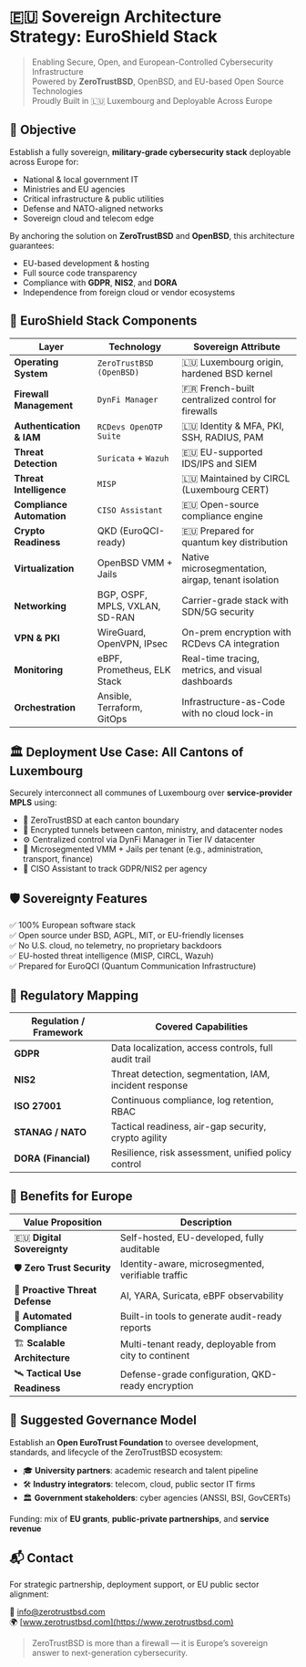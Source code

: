# 🇪🇺 Sovereign Architecture Strategy: EuroShield Stack

> Enabling Secure, Open, and European-Controlled Cybersecurity Infrastructure  
> Powered by **ZeroTrustBSD**, OpenBSD, and EU-based Open Source Technologies  
> Proudly Built in 🇱🇺 Luxembourg and Deployable Across Europe

## 🎯 Objective

Establish a fully sovereign, **military-grade cybersecurity stack** deployable across Europe for:
- National & local government IT
- Ministries and EU agencies
- Critical infrastructure & public utilities
- Defense and NATO-aligned networks
- Sovereign cloud and telecom edge

By anchoring the solution on **ZeroTrustBSD** and **OpenBSD**, this architecture guarantees:
- EU-based development & hosting
- Full source code transparency
- Compliance with **GDPR**, **NIS2**, and **DORA**
- Independence from foreign cloud or vendor ecosystems

## 🧩 EuroShield Stack Components

| Layer                       | Technology                      | Sovereign Attribute                                 |
|----------------------------|----------------------------------|-----------------------------------------------------|
| **Operating System**       | `ZeroTrustBSD (OpenBSD)`        | 🇱🇺 Luxembourg origin, hardened BSD kernel            |
| **Firewall Management**    | `DynFi Manager`                 | 🇫🇷 French-built centralized control for firewalls    |
| **Authentication & IAM**   | `RCDevs OpenOTP Suite`          | 🇱🇺 Identity & MFA, PKI, SSH, RADIUS, PAM             |
| **Threat Detection**       | `Suricata` + `Wazuh`            | 🇪🇺 EU-supported IDS/IPS and SIEM                     |
| **Threat Intelligence**    | `MISP`                          | 🇱🇺 Maintained by CIRCL (Luxembourg CERT)             |
| **Compliance Automation**  | `CISO Assistant`                | 🇪🇺 Open-source compliance engine                     |
| **Crypto Readiness**       | QKD (EuroQCI-ready)             | 🇪🇺 Prepared for quantum key distribution              |
| **Virtualization**         | OpenBSD VMM + Jails             | Native microsegmentation, airgap, tenant isolation  |
| **Networking**             | BGP, OSPF, MPLS, VXLAN, SD-RAN  | Carrier-grade stack with SDN/5G security             |
| **VPN & PKI**              | WireGuard, OpenVPN, IPsec       | On-prem encryption with RCDevs CA integration        |
| **Monitoring**             | eBPF, Prometheus, ELK Stack     | Real-time tracing, metrics, and visual dashboards    |
| **Orchestration**          | Ansible, Terraform, GitOps      | Infrastructure-as-Code with no cloud lock-in         |

## 🏛 Deployment Use Case: All Cantons of Luxembourg

Securely interconnect all communes of Luxembourg over **service-provider MPLS** using:

- 🔐 ZeroTrustBSD at each canton boundary
- 📡 Encrypted tunnels between canton, ministry, and datacenter nodes
- ⚙️ Centralized control via DynFi Manager in Tier IV datacenter
- 🧩 Microsegmented VMM + Jails per tenant (e.g., administration, transport, finance)
- 🧾 CISO Assistant to track GDPR/NIS2 per agency

## 🛡️ Sovereignty Features

✅ 100% European software stack  
✅ Open source under BSD, AGPL, MIT, or EU-friendly licenses  
✅ No U.S. cloud, no telemetry, no proprietary backdoors  
✅ EU-hosted threat intelligence (MISP, CIRCL, Wazuh)  
✅ Prepared for EuroQCI (Quantum Communication Infrastructure)  

## 🔐 Regulatory Mapping

| Regulation / Framework | Covered Capabilities                                |
|------------------------|-----------------------------------------------------|
| **GDPR**               | Data localization, access controls, full audit trail|
| **NIS2**               | Threat detection, segmentation, IAM, incident response |
| **ISO 27001**          | Continuous compliance, log retention, RBAC          |
| **STANAG / NATO**      | Tactical readiness, air-gap security, crypto agility |
| **DORA (Financial)**   | Resilience, risk assessment, unified policy control |

## 🚀 Benefits for Europe

| Value Proposition              | Description                                         |
|-------------------------------|-----------------------------------------------------|
| 🇪🇺 **Digital Sovereignty**    | Self-hosted, EU-developed, fully auditable          |
| 🛡️ **Zero Trust Security**     | Identity-aware, microsegmented, verifiable traffic |
| 🤖 **Proactive Threat Defense**| AI, YARA, Suricata, eBPF observability             |
| 📜 **Automated Compliance**    | Built-in tools to generate audit-ready reports     |
| 🏗️ **Scalable Architecture**   | Multi-tenant ready, deployable from city to continent |
| 🛰️ **Tactical Use Readiness**  | Defense-grade configuration, QKD-ready encryption  |

## 🧠 Suggested Governance Model

Establish an **Open EuroTrust Foundation** to oversee development, standards, and lifecycle of the ZeroTrustBSD ecosystem:

- 🎓 **University partners**: academic research and talent pipeline  
- 🛠 **Industry integrators**: telecom, cloud, public sector IT firms  
- 🏛 **Government stakeholders**: cyber agencies (ANSSI, BSI, GovCERTs)

Funding: mix of **EU grants**, **public-private partnerships**, and **service revenue**

## 📬 Contact

For strategic partnership, deployment support, or EU public sector alignment:

📧 [info@zerotrustbsd.com](mailto:info@zerotrustbsd.com)  
🌍 [www.zerotrustbsd.com](https://www.zerotrustbsd.com)

> ZeroTrustBSD is more than a firewall — it is Europe’s sovereign answer to next-generation cybersecurity.
